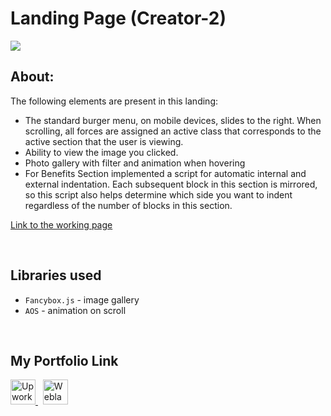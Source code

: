 # Landing Page (Creator-2)

![](https://github.com/Plupiks/Landing-Page-Product/blob/main/img/main-img.jpg)

## About:

The following elements are present in this landing:
- The standard burger menu, on mobile devices, slides to the right. When scrolling, all forces are assigned an active class that corresponds to the active section that the user is viewing.
- Ability to view the image you clicked.
- Photo gallery with filter and animation when hovering
- For Benefits Section implemented a script for automatic internal and external indentation. Each subsequent block in this section is mirrored, so this script also helps determine which side you want to indent regardless of the number of blocks in this section.

[Link to the working page](https://plupiks.github.io/Landing-Page-Product/)

<br>

## Libraries used
- `Fancybox.js` - image gallery
- `AOS` - animation on scroll

<br>

## My Portfolio Link
<div id="portfolio" align="left">
  <a href="https://www.upwork.com/freelancers/~0175a1803535823693">
    <img src="https://github.com/Plupiks/Landing-Page-Creator-2/blob/main/img/upwork-1.svg" alt="Upwork" width="40" height="40"/>
  </a>
  &nbsp;
   <a href="https://www.weblancer.net/users/VasylykivV/">
    <img src="https://github.com/Plupiks/Landing-Page-Creator-2/blob/main/img/weblancer.png" alt="Weblancer" width="40" height="40"/>
  </a>
</div>
